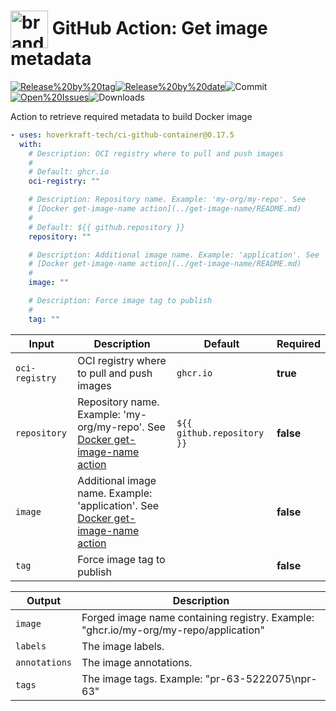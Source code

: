 <!-- start title -->

# <img src=".github/ghadocs/branding.svg" width="60px" align="center" alt="branding<icon:package color:gray-dark>" /> GitHub Action: Get image metadata

<!-- end title -->
<!--
// jscpd:ignore-start
-->
<!-- start badges -->

<a href="https%3A%2F%2Fgithub.com%2Fhoverkraft-tech%2Fci-github-container%2Freleases%2Flatest"><img src="https://img.shields.io/github/v/release/hoverkraft-tech/ci-github-container?display_name=tag&sort=semver&logo=github&style=flat-square" alt="Release%20by%20tag" /></a><a href="https%3A%2F%2Fgithub.com%2Fhoverkraft-tech%2Fci-github-container%2Freleases%2Flatest"><img src="https://img.shields.io/github/release-date/hoverkraft-tech/ci-github-container?display_name=tag&sort=semver&logo=github&style=flat-square" alt="Release%20by%20date" /></a><img src="https://img.shields.io/github/last-commit/hoverkraft-tech/ci-github-container?logo=github&style=flat-square" alt="Commit" /><a href="https%3A%2F%2Fgithub.com%2Fhoverkraft-tech%2Fci-github-container%2Fissues"><img src="https://img.shields.io/github/issues/hoverkraft-tech/ci-github-container?logo=github&style=flat-square" alt="Open%20Issues" /></a><img src="https://img.shields.io/github/downloads/hoverkraft-tech/ci-github-container/total?logo=github&style=flat-square" alt="Downloads" />

<!-- end badges -->
<!--
// jscpd:ignore-end
-->
<!-- start description -->

Action to retrieve required metadata to build Docker image

<!-- end description -->
<!-- start contents -->
<!-- end contents -->
<!-- start usage -->

```yaml
- uses: hoverkraft-tech/ci-github-container@0.17.5
  with:
    # Description: OCI registry where to pull and push images
    #
    # Default: ghcr.io
    oci-registry: ""

    # Description: Repository name. Example: 'my-org/my-repo'. See
    # [Docker get-image-name action](../get-image-name/README.md)
    #
    # Default: ${{ github.repository }}
    repository: ""

    # Description: Additional image name. Example: 'application'. See
    # [Docker get-image-name action](../get-image-name/README.md)
    #
    image: ""

    # Description: Force image tag to publish
    #
    tag: ""
```

<!-- end usage -->
<!-- start inputs -->

| **Input**                 | **Description**                                                                                                | **Default**                           | **Required** |
| ------------------------- | -------------------------------------------------------------------------------------------------------------- | ------------------------------------- | ------------ |
| <code>oci-registry</code> | OCI registry where to pull and push images                                                                     | <code>ghcr.io</code>                  | **true**     |
| <code>repository</code>   | Repository name. Example: 'my-org/my-repo'. See [Docker get-image-name action](../get-image-name/README.md)    | <code>${{ github.repository }}</code> | **false**    |
| <code>image</code>        | Additional image name. Example: 'application'. See [Docker get-image-name action](../get-image-name/README.md) |                                       | **false**    |
| <code>tag</code>          | Force image tag to publish                                                                                     |                                       | **false**    |

<!-- end inputs -->
<!-- start outputs -->

| **Output**               | **Description**                                                                      |
| ------------------------ | ------------------------------------------------------------------------------------ |
| <code>image</code>       | Forged image name containing registry. Example: "ghcr.io/my-org/my-repo/application" |
| <code>labels</code>      | The image labels.                                                                    |
| <code>annotations</code> | The image annotations.                                                               |
| <code>tags</code>        | The image tags. Example: "pr-63-5222075\npr-63"                                      |

<!-- end outputs -->
<!-- start [.github/ghadocs/examples/] -->
<!-- end [.github/ghadocs/examples/] -->
